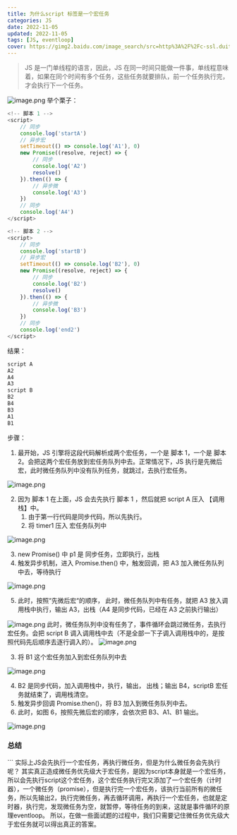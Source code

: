```yaml
---
title: 为什么script 标签是一个宏任务
categories: JS
date: 2022-11-05
updated: 2022-11-05
tags: [JS, eventloop]
cover: https://gimg2.baidu.com/image_search/src=http%3A%2F%2Fc-ssl.duitang.com%2Fuploads%2Fitem%2F201612%2F07%2F20161207212120_NJLCP.jpeg&refer=http%3A%2F%2Fc-ssl.duitang.com&app=2002&size=f9999,10000&q=a80&n=0&g=0n&fmt=auto?sec=1673494031&t=952d53bd392fa152eb1c9f1a7c658539
---
```


> JS 是一门单线程的语言，因此，JS 在同一时间只能做一件事，单线程意味着，如果在同个时间有多个任务，这些任务就要排队，前一个任务执行完，才会执行下一个任务。

![image.png](https://cdn.nlark.com/yuque/0/2022/png/2324645/1670897426854-c1daf2d5-449d-48a3-9264-8fc0bca3f163.png#averageHue=%23f1eff2&clientId=u9fcda738-8167-4&from=paste&height=477&id=u76ea3fa3&originHeight=477&originWidth=763&originalType=binary&ratio=1&rotation=0&showTitle=false&size=138004&status=done&style=none&taskId=u6d065fa0-7f0c-4299-9eb1-d104661b4bd&title=&width=763)
举个栗子：

```javascript
<!-- 脚本 1 -->
<script>
	// 同步
	console.log('startA')
	// 异步宏
	setTimeout(() => console.log('A1'), 0)
	new Promise((resolve, reject) => {
		// 同步
		console.log('A2')
		resolve()
	}).then(() => {
		// 异步微
		console.log('A3')
	})
	// 同步
	console.log('A4')
</script>

<!-- 脚本 2 -->
<script>
	// 同步
	console.log('startB')
	// 异步宏
	setTimeout(() => console.log('B2'), 0)
	new Promise((resolve, reject) => {
		// 同步
		console.log('B2')
		resolve()
	}).then(() => {
		// 异步微
		console.log('B3')
	})
	// 同步
	console.log('end2')
</script>
```

结果：

```javascript
script A
A2
A4
A3
script B
B2
B4
B3
A1
B1
```

步骤：

1. 最开始，JS 引擎将这段代码解析成两个宏任务，一个是 脚本 1，一个是 脚本 2。会把这两个宏任务放到宏任务队列中去。正常情况下，JS 执行是先微后宏，此时微任务队列中没有队列任务，就跳过，去执行宏任务。

![image.png](https://cdn.nlark.com/yuque/0/2022/png/2324645/1670898463403-2dd88652-6c90-4975-9cd1-43bdb2f8db13.png#averageHue=%23f2e8e0&clientId=u9fcda738-8167-4&from=paste&height=270&id=uc96b1a6c&originHeight=270&originWidth=326&originalType=binary&ratio=1&rotation=0&showTitle=false&size=30416&status=done&style=none&taskId=u2bdc46ca-275d-42be-bb3a-9dcdb08290e&title=&width=326)

2. 因为 脚本 1 在上面，JS 会去先执行 脚本 1 ，然后就把 script A 压入 【调用栈】中。
   1. 由于第一行代码是同步代码，所以先执行。
   2. 将 timer1 压入 宏任务队列中

![image.png](https://cdn.nlark.com/yuque/0/2022/png/2324645/1670899077228-3c5733f6-f95e-4e2a-9970-a4be90412ec1.png#averageHue=%23f4f0ea&clientId=u9fcda738-8167-4&from=paste&height=254&id=ua0c458ca&originHeight=254&originWidth=405&originalType=binary&ratio=1&rotation=0&showTitle=false&size=27642&status=done&style=none&taskId=u852c97c0-9b65-4888-ad85-cf40f8a199c&title=&width=405)

3.  new Promise() 中 p1 是 同步任务，立即执行，出栈
4.  触发异步机制，进入 Promise.then() 中，触发回调，把 A3 加入微任务队列中去，等待执行

![image.png](https://cdn.nlark.com/yuque/0/2022/png/2324645/1670899089251-145264c4-b8bd-4736-874f-227312175e60.png#averageHue=%23f4e8e1&clientId=u9fcda738-8167-4&from=paste&height=251&id=R6c2R&originHeight=251&originWidth=384&originalType=binary&ratio=1&rotation=0&showTitle=false&size=26983&status=done&style=none&taskId=ub8561ed2-194e-44e9-ad21-535a0c2c240&title=&width=384)

5.  此时，按照“先微后宏“的顺序， 此时，微任务队列中有任务，就把 A3 放入调用栈中执行，输出 A3，出栈（A4 是同步代码，已经在 A3 之前执行输出）

![image.png](https://cdn.nlark.com/yuque/0/2022/png/2324645/1670899704352-7528d448-b4dc-420d-bdb3-1fb3407e8caa.png#averageHue=%23f4eae4&clientId=u9fcda738-8167-4&from=paste&height=250&id=ud2893cfc&originHeight=250&originWidth=372&originalType=binary&ratio=1&rotation=0&showTitle=false&size=29144&status=done&style=none&taskId=u9118bbad-f295-4397-a9aa-b1613dbc913&title=&width=372)
此时，微任务队列中没有任务了，事件循环会跳过微任务，去执行宏任务。会把 script B 调入调用栈中去（不是全部一下子调入调用栈中的，是按照代码先后顺序去逐行调入的）。
![image.png](https://cdn.nlark.com/yuque/0/2022/png/2324645/1670900133149-a369a583-4d6c-469c-9aa3-e37405606f13.png#averageHue=%23f4f1eb&clientId=u9fcda738-8167-4&from=paste&height=256&id=u3fd88008&originHeight=256&originWidth=369&originalType=binary&ratio=1&rotation=0&showTitle=false&size=27544&status=done&style=none&taskId=u3b91c160-41f3-40d9-8c39-c6a287ecbdb&title=&width=369)

3. 将 B1 这个宏任务加入到宏任务队列中去

![image.png](https://cdn.nlark.com/yuque/0/2022/png/2324645/1670900387253-a76291b9-45b6-4c70-a4d0-5834ec85fe36.png#averageHue=%23f3eae4&clientId=u9fcda738-8167-4&from=paste&height=269&id=ua16f381a&originHeight=269&originWidth=386&originalType=binary&ratio=1&rotation=0&showTitle=false&size=28521&status=done&style=none&taskId=u4fa9cd4e-a7b0-4776-9536-70d33baf4a2&title=&width=386)

4. B2 是同步代码，加入调用栈中，执行，输出， 出栈；输出 B4，scriptB 宏任务就结束了，调用栈清空。
5. 触发异步回调 Promise.then()，将 B3 加入到微任务队列中去。
6. 此时，如图 6，按照先微后宏的顺序，会依次把 B3、A1、B1 输出。

![image.png](https://cdn.nlark.com/yuque/0/2022/png/2324645/1670900756939-879e78a1-0df5-4020-8635-691925a5e40a.png#averageHue=%23f5f4f0&clientId=u9fcda738-8167-4&from=paste&height=251&id=u3872b20d&originHeight=251&originWidth=366&originalType=binary&ratio=1&rotation=0&showTitle=false&size=25361&status=done&style=none&taskId=u072a3081-7700-4e2e-9b97-1ad6333f86a&title=&width=366)

### 总结

<script>标签是一个宏任务，因为这是一个代码段的入口，且必须要加载。

#### 为什么JS的微任务优先于宏任务？
```javascript
<!DOCTYPE html>
<html lang="en">
<head>
    <meta charset="UTF-8">
    <meta http-equiv="X-UA-Compatible" content="IE=edge">
    <meta name="viewport" content="width=device-width, initial-scale=1.0">
    <title>Document</title>
</head>
<body>
    <script>
        setTimeout(() => {
           console.log(1) 
        }, 0);

        new Promise((rej)=>rej(2)).then((data)=>
            console.log(data)
        )
    </script>
</body>
</html>
```
实际上JS会先执行一个宏任务，再执行微任务，但是为什么微任务会先执行呢？
其实真正造成微任务优先级大于宏任务，是因为script本身就是一个宏任务，所以会先执行script这个宏任务，这个宏任务执行完又添加了一个宏任务（计时器），一个微任务（promise），但是执行完一个宏任务，该执行当前所有的微任务，所以先输出2，执行完微任务，再去循环调用，再执行一个宏任务，也就是定时器，执行完，发现微任务为空，就暂停，等待任务的到来，这就是事件循环的原理eventloop。
所以，在做一些面试题的过程中，我们只需要记住微任务优先级大于宏任务就可以得出真正的答案。

